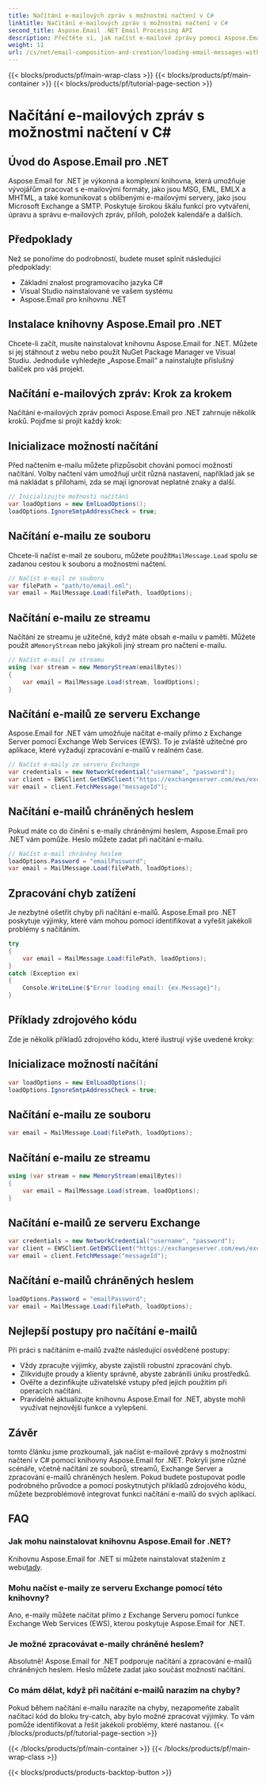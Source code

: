 ```yaml
---
title: Načítání e-mailových zpráv s možnostmi načtení v C#
linktitle: Načítání e-mailových zpráv s možnostmi načtení v C#
second_title: Aspose.Email .NET Email Processing API
description: Přečtěte si, jak načíst e-mailové zprávy pomocí Aspose.Email pro .NET v C#. Prozkoumejte podrobného průvodce a příklady zdrojového kódu pro efektivní zpracování e-mailů.
weight: 11
url: /cs/net/email-composition-and-creation/loading-email-messages-with-load-options-in-csharp/
---
```


{{< blocks/products/pf/main-wrap-class >}}
{{< blocks/products/pf/main-container >}}
{{< blocks/products/pf/tutorial-page-section >}}

# Načítání e-mailových zpráv s možnostmi načtení v C#


## Úvod do Aspose.Email pro .NET

Aspose.Email for .NET je výkonná a komplexní knihovna, která umožňuje vývojářům pracovat s e-mailovými formáty, jako jsou MSG, EML, EMLX a MHTML, a také komunikovat s oblíbenými e-mailovými servery, jako jsou Microsoft Exchange a SMTP. Poskytuje širokou škálu funkcí pro vytváření, úpravu a správu e-mailových zpráv, příloh, položek kalendáře a dalších.

## Předpoklady

Než se ponoříme do podrobností, budete muset splnit následující předpoklady:

- Základní znalost programovacího jazyka C#
- Visual Studio nainstalované ve vašem systému
- Aspose.Email pro knihovnu .NET

## Instalace knihovny Aspose.Email pro .NET

Chcete-li začít, musíte nainstalovat knihovnu Aspose.Email for .NET. Můžete si jej stáhnout z webu nebo použít NuGet Package Manager ve Visual Studiu. Jednoduše vyhledejte „Aspose.Email“ a nainstalujte příslušný balíček pro váš projekt.

## Načítání e-mailových zpráv: Krok za krokem

Načítání e-mailových zpráv pomocí Aspose.Email pro .NET zahrnuje několik kroků. Pojďme si projít každý krok:

## Inicializace možností načítání

Před načtením e-mailu můžete přizpůsobit chování pomocí možností načítání. Volby načtení vám umožňují určit různá nastavení, například jak se má nakládat s přílohami, zda se mají ignorovat neplatné znaky a další.

```csharp
// Inicializujte možnosti načítání
var loadOptions = new EmlLoadOptions();
loadOptions.IgnoreSmtpAddressCheck = true;
```

## Načítání e-mailu ze souboru

 Chcete-li načíst e-mail ze souboru, můžete použít`MailMessage.Load` spolu se zadanou cestou k souboru a možnostmi načtení.

```csharp
// Načíst e-mail ze souboru
var filePath = "path/to/email.eml";
var email = MailMessage.Load(filePath, loadOptions);
```

## Načítání e-mailu ze streamu

 Načítání ze streamu je užitečné, když máte obsah e-mailu v paměti. Můžete použít a`MemoryStream` nebo jakýkoli jiný stream pro načtení e-mailu.

```csharp
// Načíst e-mail ze streamu
using (var stream = new MemoryStream(emailBytes))
{
    var email = MailMessage.Load(stream, loadOptions);
}
```

## Načítání e-mailů ze serveru Exchange

Aspose.Email for .NET vám umožňuje načítat e-maily přímo z Exchange Server pomocí Exchange Web Services (EWS). To je zvláště užitečné pro aplikace, které vyžadují zpracování e-mailů v reálném čase.

```csharp
// Načíst e-maily ze serveru Exchange
var credentials = new NetworkCredential("username", "password");
var client = EWSClient.GetEWSClient("https://exchangeserver.com/ews/exchange.asmx", přihlašovací údaje);
var email = client.FetchMessage("messageId");
```

## Načítání e-mailů chráněných heslem

Pokud máte co do činění s e-maily chráněnými heslem, Aspose.Email pro .NET vám pomůže. Heslo můžete zadat při načítání e-mailu.

```csharp
// Načíst e-mail chráněný heslem
loadOptions.Password = "emailPassword";
var email = MailMessage.Load(filePath, loadOptions);
```

## Zpracování chyb zatížení

Je nezbytné ošetřit chyby při načítání e-mailů. Aspose.Email pro .NET poskytuje výjimky, které vám mohou pomoci identifikovat a vyřešit jakékoli problémy s načítáním.

```csharp
try
{
    var email = MailMessage.Load(filePath, loadOptions);
}
catch (Exception ex)
{
    Console.WriteLine($"Error loading email: {ex.Message}");
}
```

## Příklady zdrojového kódu

Zde je několik příkladů zdrojového kódu, které ilustrují výše uvedené kroky:

## Inicializace možností načítání

```csharp
var loadOptions = new EmlLoadOptions();
loadOptions.IgnoreSmtpAddressCheck = true;
```

## Načítání e-mailu ze souboru

```csharp
var email = MailMessage.Load(filePath, loadOptions);
```

## Načítání e-mailu ze streamu

```csharp
using (var stream = new MemoryStream(emailBytes))
{
    var email = MailMessage.Load(stream, loadOptions);
}
```

## Načítání e-mailů ze serveru Exchange

```csharp
var credentials = new NetworkCredential("username", "password");
var client = EWSClient.GetEWSClient("https://exchangeserver.com/ews/exchange.asmx", přihlašovací údaje);
var email = client.FetchMessage("messageId");
```

## Načítání e-mailů chráněných heslem

```csharp
loadOptions.Password = "emailPassword";
var email = MailMessage.Load(filePath, loadOptions);
```

## Nejlepší postupy pro načítání e-mailů

Při práci s načítáním e-mailů zvažte následující osvědčené postupy:

- Vždy zpracujte výjimky, abyste zajistili robustní zpracování chyb.
- Zlikvidujte proudy a klienty správně, abyste zabránili úniku prostředků.
- Ověřte a dezinfikujte uživatelské vstupy před jejich použitím při operacích načítání.
- Pravidelně aktualizujte knihovnu Aspose.Email for .NET, abyste mohli využívat nejnovější funkce a vylepšení.

## Závěr

tomto článku jsme prozkoumali, jak načíst e-mailové zprávy s možnostmi načtení v C# pomocí knihovny Aspose.Email for .NET. Pokryli jsme různé scénáře, včetně načítání ze souborů, streamů, Exchange Server a zpracování e-mailů chráněných heslem. Pokud budete postupovat podle podrobného průvodce a pomocí poskytnutých příkladů zdrojového kódu, můžete bezproblémově integrovat funkci načítání e-mailů do svých aplikací.

## FAQ

### Jak mohu nainstalovat knihovnu Aspose.Email for .NET?

 Knihovnu Aspose.Email for .NET si můžete nainstalovat stažením z webu[tady](https://releases.aspose.com/email/net).

### Mohu načíst e-maily ze serveru Exchange pomocí této knihovny?

Ano, e-maily můžete načítat přímo z Exchange Serveru pomocí funkce Exchange Web Services (EWS), kterou poskytuje Aspose.Email for .NET.

### Je možné zpracovávat e-maily chráněné heslem?

Absolutně! Aspose.Email for .NET podporuje načítání a zpracování e-mailů chráněných heslem. Heslo můžete zadat jako součást možností načítání.

### Co mám dělat, když při načítání e-mailů narazím na chyby?

Pokud během načítání e-mailu narazíte na chyby, nezapomeňte zabalit načítací kód do bloku try-catch, aby bylo možné zpracovat výjimky. To vám pomůže identifikovat a řešit jakékoli problémy, které nastanou.
{{< /blocks/products/pf/tutorial-page-section >}}

{{< /blocks/products/pf/main-container >}}
{{< /blocks/products/pf/main-wrap-class >}}

{{< blocks/products/products-backtop-button >}}
